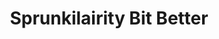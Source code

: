 ---
slug: sprunkilairity-bit-better-1915
title: Sprunkilairity Bit Better
description: "Sprunkilairity Bit Better is an exciting online game. Play for free directly in your browser!"
icon: /images/popular_mods/Sprunkilairity Bit Better.png
url: https://wowtbc.net/sprunkin/sprunkilairity-bit-better/index.html
previewImage: /images/popular_mods/Sprunkilairity Bit Better.png
type: popular mods

# SEO配置
seo:
  title: "Sprunkilairity Bit Better - Play Free Online Game | Fun Browser Games"
  description: "Sprunkilairity Bit Better - Play this fun online game for free in your browser. No download required!"
  ogImage: "/images/popular_mods/Sprunkilairity Bit Better.png"
  keywords: "sprunkilairity-bit-better-1915, online game, browser game, free game, popular mods game, play online"

videoUrls:
  - https://www.youtube.com/embed/example1
  - https://www.youtube.com/embed/example2

whyPlay:
  title: "Why Play Sprunkilairity Bit Better?"
  items:
    - "Immersive Gameplay: Sprunkilairity Bit Better offers an engaging and immersive gaming experience that will keep you entertained for hours"
    - "Challenging Levels: Test your skills with increasingly difficult challenges and obstacles"
    - "Beautiful Graphics: Enjoy stunning visuals and smooth animations that bring the game world to life"
    - "Regular Updates: New content and features are added regularly to keep the game fresh and exciting"
    - "Free to Play: Experience all the fun without spending a penny"
    - "Community Features: Connect with other players, share strategies, and compete for high scores"
    - "Cross-Platform: Play on any device with a web browser, no downloads required"

features:
  title: "Key Features of Sprunkilairity Bit Better"
  image: "/images/popular_mods/Sprunkilairity Bit Better.png"
  items:
    - "Intuitive Controls: Easy to learn controls make Sprunkilairity Bit Better accessible for players of all skill levels"
    - "Multiple Game Modes: Enjoy various gameplay options that provide different challenges and experiences"
    - "Character Customization: Personalize your gaming experience with unique characters and items"
    - "Achievement System: Complete special tasks to earn rewards and recognition"
    - "Leaderboards: Compete with players worldwide and see who can achieve the highest scores"

characteristics:
  title: "Game Characteristics"
  image: "/images/popular_mods/Sprunkilairity Bit Better.png"
  items:
    - "Genre: Popular mods game with elements of strategy and skill"
    - "Difficulty: Suitable for both casual gamers and those seeking a challenge"
    - "Play Time: Quick sessions or extended gameplay, depending on your preference"
    - "Art Style: Vibrant and engaging visuals that enhance the gaming experience"
    - "Sound Design: Immersive audio that complements the gameplay perfectly"

info: "Sprunkilairity Bit Better is an exciting online game that offers players a unique and engaging gaming experience. With its intuitive controls, stunning visuals, and challenging gameplay, Sprunkilairity Bit Better provides hours of entertainment for players of all ages and skill levels. Whether you're looking for a quick gaming session during a break or an extended play session, Sprunkilairity Bit Better delivers an immersive experience that will keep you coming back for more. The game features multiple levels of increasing difficulty, ensuring that players are constantly challenged as they progress. With regular updates adding new content and features, Sprunkilairity Bit Better remains fresh and exciting, providing endless entertainment options for its growing community of players."

howToPlayIntro: "Welcome to Sprunkilairity Bit Better! This guide will walk you through the basics and help you master the game. Whether you're a beginner or looking to improve your skills, these tips and instructions will enhance your gaming experience."

howToPlaySteps:
  - title: "Getting Started"
    description: "Begin your Sprunkilairity Bit Better adventure by familiarizing yourself with the controls. Use your keyboard or mouse to navigate through the game interface. The tutorial will guide you through the basic mechanics and help you understand the objectives."
  - title: "Understanding the Objectives"
    description: "In Sprunkilairity Bit Better, your main goal is to progress through levels by completing specific objectives. Each level presents unique challenges that require different strategies and approaches."
  - title: "Mastering the Controls"
    description: "Practice using the controls to improve your precision and reaction time. Sprunkilairity Bit Better requires quick reflexes and strategic thinking to overcome obstacles and defeat opponents."
  - title: "Utilizing Power-ups"
    description: "Collect power-ups throughout the game to enhance your abilities and overcome difficult challenges. Each power-up offers unique advantages that can be crucial for success."
  - title: "Developing Strategies"
    description: "As you progress in Sprunkilairity Bit Better, develop effective strategies for different scenarios. Analyze patterns, anticipate challenges, and adapt your approach to maximize your performance."

faq:
  title: "Frequently Asked Questions about Sprunkilairity Bit Better"
  items:
    - question: "Is Sprunkilairity Bit Better free to play?"
      answer: "Yes, Sprunkilairity Bit Better is completely free to play directly in your web browser. No downloads or purchases are required to enjoy the full game experience."
    - question: "Can I play Sprunkilairity Bit Better on mobile devices?"
      answer: "Yes, Sprunkilairity Bit Better is optimized for both desktop and mobile play. You can enjoy the game on any device with a web browser and internet connection."
    - question: "Are there any in-game purchases?"
      answer: "While Sprunkilairity Bit Better is free to play, there may be optional in-game purchases available for cosmetic items or additional features that don't affect core gameplay."
    - question: "How often is Sprunkilairity Bit Better updated?"
      answer: "The developers regularly update Sprunkilairity Bit Better with new content, features, and improvements based on player feedback and game performance."
    - question: "Can I play Sprunkilairity Bit Better offline?"
      answer: "Currently, Sprunkilairity Bit Better requires an internet connection to play as it's a browser-based online game."
    - question: "Is Sprunkilairity Bit Better suitable for children?"
      answer: "Yes, Sprunkilairity Bit Better is designed to be family-friendly and suitable for players of all ages."
    - question: "How do I report bugs or issues?"
      answer: "If you encounter any problems while playing Sprunkilairity Bit Better, you can report them through the game's support page or contact the developers directly through their website."
    - question: "Still Have Questions?"
      answer: "If you have additional questions about Sprunkilairity Bit Better that aren't covered in this FAQ, please visit our support center or contact our customer service team for assistance."
---